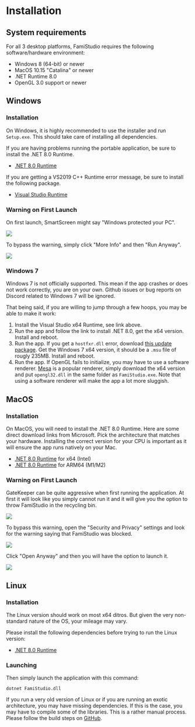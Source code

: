 # Installation

## System requirements

For all 3 desktop platforms, FamiStudio requires the following software/hardware environment:

* Windows 8 (64-bit) or newer
* MacOS 10.15 "Catalina" or newer
* .NET Runtime 8.0
* OpenGL 3.0 support or newer

## Windows

### Installation

On Windows, it is highly recommended to use the installer and run `Setup.exe`. This should take care of installing all dependencies.

If you are having problems running the portable application, be sure to install the .NET 8.0 Runtime.

* [.NET 8.0 Runtime](https://dotnet.microsoft.com/en-us/download/dotnet/thank-you/runtime-desktop-8.0.11-windows-x64-installer)

If you are getting a VS2019 C++ Runtime error message, be sure to install the following package.

* [Visual Studio Runtime](https://aka.ms/vs/17/release/vc_redist.x64.exe)

### Warning on First Launch

On first launch, SmartScreen might say "Windows protected your PC".

![](images/SmartScreen1.png#center)

To bypass the warning, simply click "More Info" and then "Run Anyway".
 
![](images/SmartScreen2.png#center)

### Windows 7

Windows 7 is not officially supported. This mean if the app crashes or does not work correctly, you are on your own. Github issues or bug reports on Discord related to Windows 7 will be ignored.

That being said, if you are willing to jump through a few hoops, you may be able to make it work:

1. Install the Visual Studio x64 Runtime, see link above.
2. Run the app and follow the link to install .NET 8.0, get the x64 version. Install and reboot.
3. Run the app. If you get a `hostfxr.dll` error, download [this update package](https://www.catalog.update.microsoft.com/Search.aspx?q=KB4457144). Get the Windows 7 x64 version, it should be a `.msu` file of rougly 235MB. Install and reboot.
4. Run the app. If OpenGL fails to initialize, you may have to use a software renderer. [Mesa](https://fdossena.com/?p=mesa/index.frag) is a popular renderer, simply download the x64 version and put `opengl32.dll` in the same folder as `FamiStudio.exe`. Note that using a software renderer will make the app a lot more sluggish.

## MacOS

### Installation

On MacOS, you will need to install the .NET 8.0 Runtime. Here are some direct download links from Microsoft. Pick the architecture that matches your hardware. Installing the correct version for your CPU is important as it will ensure the app runs natively on your Mac.

* [.NET 8.0 Runtime](https://dotnet.microsoft.com/en-us/download/dotnet/thank-you/runtime-8.0.11-macos-x64-installer) for x64 (Intel)
* [.NET 8.0 Runtime](https://dotnet.microsoft.com/en-us/download/dotnet/thank-you/runtime-8.0.11-macos-arm64-installer) for ARM64 (M1/M2)

### Warning on First Launch

GateKeeper can be quite aggressive when first running the application. At first it will look like you simply cannot run it and it will give you the option to throw FamiStudio in the recycling bin.

![](images/GateKeeper1.png#center)

To bypass this warning, open the "Security and Privacy" settings and look for the warning saying that FamiStudio was blocked. 

![](images/GateKeeper2.png#center)

Click "Open Anyway" and then you will have the option to launch it.

![](images/GateKeeper3.png#center)

## Linux

### Installation

The Linux version should work on most x64 ditros. But given the very non-standard nature of the OS, your mileage may vary.

Please install the following dependencies before trying to run the Linux version:

* [.NET 8.0 Runtime](https://dotnet.microsoft.com/en-us/download/dotnet/8.0)

### Launching

Then simply launch the application with this command:
```
dotnet FamiStudio.dll
```
If you run a very old version of Linux or if you are running an exotic architecture, you may have missing dependencies. If this is the case, you may have to compile some of the libraries. This is a rather manual process. Please follow the build steps on [GitHub](https://github.com/BleuBleu/FamiStudio). 
